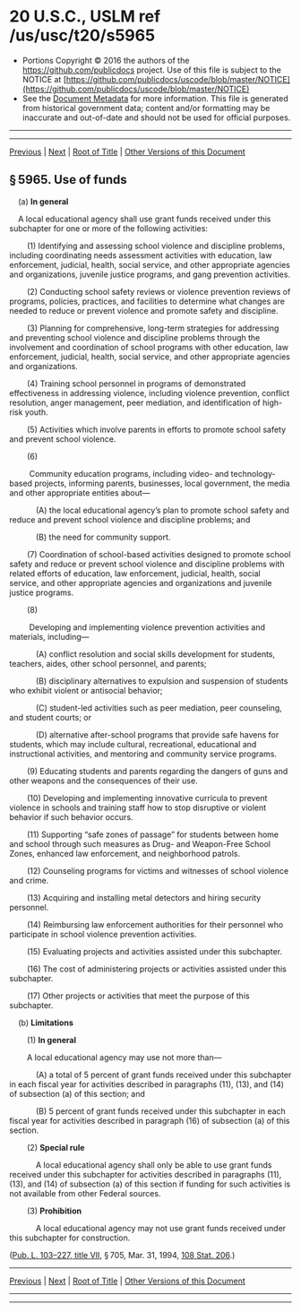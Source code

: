 ---
---

# 20 U.S.C., USLM ref /us/usc/t20/s5965

* Portions Copyright © 2016 the authors of the https://github.com/publicdocs project.
  Use of this file is subject to the NOTICE at [https://github.com/publicdocs/uscode/blob/master/NOTICE](https://github.com/publicdocs/uscode/blob/master/NOTICE)
* See the [Document Metadata](././../../../../..//README.md) for more information.
  This file is generated from historical government data; content and/or formatting may be inaccurate and out-of-date and should not be used for official purposes.

----------
----------

[Previous](./../../../../..//us/usc/t20/ch68/schVII/m__us_usc_t20_s5964.md) | [Next](./../../../../..//us/usc/t20/ch68/schVII/m__us_usc_t20_s5966.md) | [Root of Title](./../../../../../) | [Other Versions of this Document](https://publicdocs.github.io/go/links?ns=uslm&ref=%2Fus%2Fusc%2Ft20%2Fs5965)

## § 5965. Use of funds

    (a) __In general__ 

    A local educational agency shall use grant funds received under this subchapter for one or more of the following activities:

        (1) Identifying and assessing school violence and discipline problems, including coordinating needs assessment activities with education, law enforcement, judicial, health, social service, and other appropriate agencies and organizations, juvenile justice programs, and gang prevention activities.

        (2) Conducting school safety reviews or violence prevention reviews of programs, policies, practices, and facilities to determine what changes are needed to reduce or prevent violence and promote safety and discipline.

        (3) Planning for comprehensive, long-term strategies for addressing and preventing school violence and discipline problems through the involvement and coordination of school programs with other education, law enforcement, judicial, health, social service, and other appropriate agencies and organizations.

        (4) Training school personnel in programs of demonstrated effectiveness in addressing violence, including violence prevention, conflict resolution, anger management, peer mediation, and identification of high-risk youth.

        (5) Activities which involve parents in efforts to promote school safety and prevent school violence.

        (6)

         Community education programs, including video- and technology-based projects, informing parents, businesses, local government, the media and other appropriate entities about—

            (A) the local educational agency’s plan to promote school safety and reduce and prevent school violence and discipline problems; and

            (B) the need for community support.

        (7) Coordination of school-based activities designed to promote school safety and reduce or prevent school violence and discipline problems with related efforts of education, law enforcement, judicial, health, social service, and other appropriate agencies and organizations and juvenile justice programs.

        (8)

         Developing and implementing violence prevention activities and materials, including—

            (A) conflict resolution and social skills development for students, teachers, aides, other school personnel, and parents;

            (B) disciplinary alternatives to expulsion and suspension of students who exhibit violent or antisocial behavior;

            (C) student-led activities such as peer mediation, peer counseling, and student courts; or

            (D) alternative after-school programs that provide safe havens for students, which may include cultural, recreational, educational and instructional activities, and mentoring and community service programs.

        (9) Educating students and parents regarding the dangers of guns and other weapons and the consequences of their use.

        (10) Developing and implementing innovative curricula to prevent violence in schools and training staff how to stop disruptive or violent behavior if such behavior occurs.

        (11) Supporting “safe zones of passage” for students between home and school through such measures as Drug- and Weapon-Free School Zones, enhanced law enforcement, and neighborhood patrols.

        (12) Counseling programs for victims and witnesses of school violence and crime.

        (13) Acquiring and installing metal detectors and hiring security personnel.

        (14) Reimbursing law enforcement authorities for their personnel who participate in school violence prevention activities.

        (15) Evaluating projects and activities assisted under this subchapter.

        (16) The cost of administering projects or activities assisted under this subchapter.

        (17) Other projects or activities that meet the purpose of this subchapter.

    (b) __Limitations__ 

        (1) __In general__ 

        A local educational agency may use not more than—

            (A) a total of 5 percent of grant funds received under this subchapter in each fiscal year for activities described in paragraphs (11), (13), and (14) of subsection (a) of this section; and

            (B) 5 percent of grant funds received under this subchapter in each fiscal year for activities described in paragraph (16) of subsection (a) of this section.

        (2) __Special rule__ 

            A local educational agency shall only be able to use grant funds received under this subchapter for activities described in paragraphs (11), (13), and (14) of subsection (a) of this section if funding for such activities is not available from other Federal sources.

        (3) __Prohibition__ 

            A local educational agency may not use grant funds received under this subchapter for construction.

([Pub. L. 103–227, title VII][/us/pl/103/227/tVII], § 705, Mar. 31, 1994, [108 Stat. 206][/us/stat/108/206].)

----------

[Previous](./../../../../..//us/usc/t20/ch68/schVII/m__us_usc_t20_s5964.md) | [Next](./../../../../..//us/usc/t20/ch68/schVII/m__us_usc_t20_s5966.md) | [Root of Title](./../../../../../) | [Other Versions of this Document](https://publicdocs.github.io/go/links?ns=uslm&ref=%2Fus%2Fusc%2Ft20%2Fs5965)

----------
----------

[/us/pl/103/227/tVII]: https://publicdocs.github.io/go/links?ns=uslm&ref=%2Fus%2Fpl%2F103%2F227%2FtVII
[/us/stat/108/206]: https://publicdocs.github.io/go/links?ns=uslm&ref=%2Fus%2Fstat%2F108%2F206


